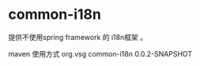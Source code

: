 # common-i18n
提供不使用spring framework 的 i18n框架 。

maven 
使用方式
  <groupId>org.vsg</groupId>
  <artifactId>common-i18n</artifactId>
  <version>0.0.2-SNAPSHOT</version>
  